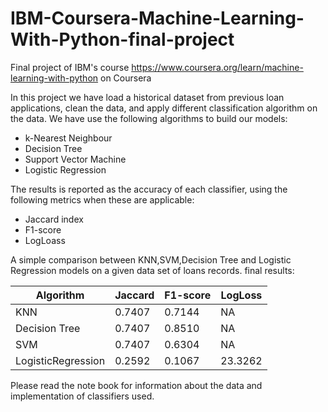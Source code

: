 # IBM-Coursera-Machine-Learning-With-Python-final-project
Final project of IBM's course https://www.coursera.org/learn/machine-learning-with-python on Coursera

In this project we have load a historical dataset from previous loan applications, clean the data, and apply different classification algorithm on the data.
We have use the following algorithms to build our models:

- k-Nearest Neighbour
- Decision Tree
- Support Vector Machine
- Logistic Regression


The results is reported as the accuracy of each classifier, using the following metrics when these are applicable:

- Jaccard index
- F1-score
- LogLoass

A simple comparison between KNN,SVM,Decision Tree and Logistic Regression models on a given data set of loans records.
final results:


| Algorithm          | Jaccard | F1-score | LogLoss |
|--------------------|---------|----------|---------|
| KNN                | 0.7407  | 0.7144   | NA      |
| Decision Tree      | 0.7407  | 0.8510   | NA      |
| SVM                | 0.7407  | 0.6304	  | NA      |
| LogisticRegression | 0.2592  | 0.1067   | 23.3262 |


Please read the note book for information about the data and implementation of classifiers used.
	

